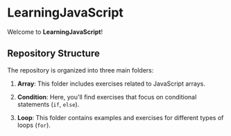 # LearningJavaScript

Welcome to **LearningJavaScript**! 

## Repository Structure

The repository is organized into three main folders:

1. **Array**: This folder includes exercises related to JavaScript arrays.

2. **Condition**: Here, you'll find exercises that focus on conditional statements (`if`, `else`).

3. **Loop**: This folder contains examples and exercises for different types of loops (`for`).

